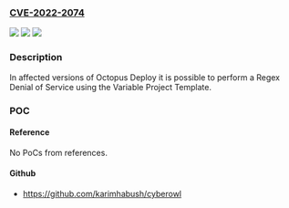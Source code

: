 ### [CVE-2022-2074](https://cve.mitre.org/cgi-bin/cvename.cgi?name=CVE-2022-2074)
![](https://img.shields.io/static/v1?label=Product&message=Octopus%20Server&color=blue)
![](https://img.shields.io/static/v1?label=Version&message=n%2Fa&color=blue)
![](https://img.shields.io/static/v1?label=Vulnerability&message=Regex%20Denial%20of%20Service&color=brighgreen)

### Description

In affected versions of Octopus Deploy it is possible to perform a Regex Denial of Service using the Variable Project Template.

### POC

#### Reference
No PoCs from references.

#### Github
- https://github.com/karimhabush/cyberowl

